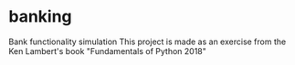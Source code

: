 # banking
Bank functionality simulation
This project is made as an exercise from the Ken Lambert's book "Fundamentals of Python 2018"
